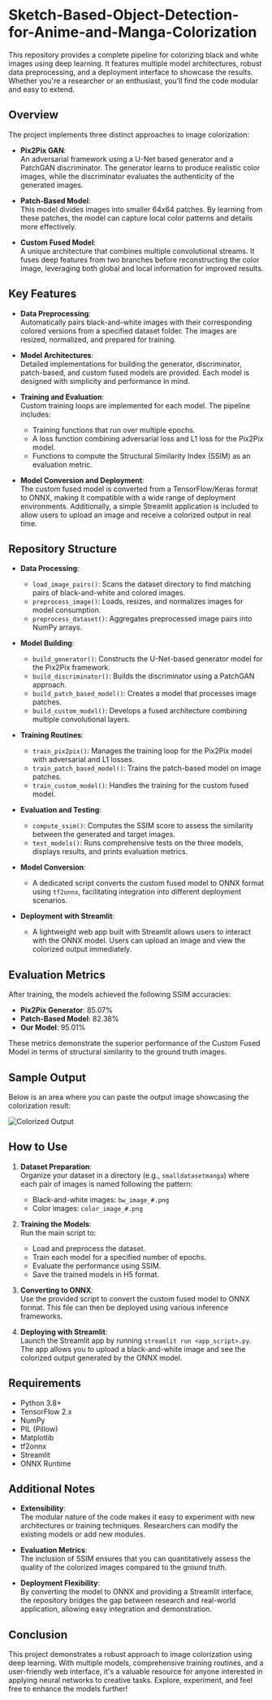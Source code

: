 # Sketch-Based-Object-Detection-for-Anime-and-Manga-Colorization

This repository provides a complete pipeline for colorizing black and white images using deep learning. It features multiple model architectures, robust data preprocessing, and a deployment interface to showcase the results. Whether you're a researcher or an enthusiast, you'll find the code modular and easy to extend.

## Overview

The project implements three distinct approaches to image colorization:

- **Pix2Pix GAN**:  
  An adversarial framework using a U-Net based generator and a PatchGAN discriminator. The generator learns to produce realistic color images, while the discriminator evaluates the authenticity of the generated images.

- **Patch-Based Model**:  
  This model divides images into smaller 64x64 patches. By learning from these patches, the model can capture local color patterns and details more effectively.

- **Custom Fused Model**:  
  A unique architecture that combines multiple convolutional streams. It fuses deep features from two branches before reconstructing the color image, leveraging both global and local information for improved results.

## Key Features

- **Data Preprocessing**:  
  Automatically pairs black-and-white images with their corresponding colored versions from a specified dataset folder. The images are resized, normalized, and prepared for training.

- **Model Architectures**:  
  Detailed implementations for building the generator, discriminator, patch-based, and custom fused models are provided. Each model is designed with simplicity and performance in mind.

- **Training and Evaluation**:  
  Custom training loops are implemented for each model. The pipeline includes:
  - Training functions that run over multiple epochs.
  - A loss function combining adversarial loss and L1 loss for the Pix2Pix model.
  - Functions to compute the Structural Similarity Index (SSIM) as an evaluation metric.

- **Model Conversion and Deployment**:  
  The custom fused model is converted from a TensorFlow/Keras format to ONNX, making it compatible with a wide range of deployment environments. Additionally, a simple Streamlit application is included to allow users to upload an image and receive a colorized output in real time.

## Repository Structure

- **Data Processing**:
  - `load_image_pairs()`: Scans the dataset directory to find matching pairs of black-and-white and colored images.
  - `preprocess_image()`: Loads, resizes, and normalizes images for model consumption.
  - `preprocess_dataset()`: Aggregates preprocessed image pairs into NumPy arrays.

- **Model Building**:
  - `build_generator()`: Constructs the U-Net-based generator model for the Pix2Pix framework.
  - `build_discriminator()`: Builds the discriminator using a PatchGAN approach.
  - `build_patch_based_model()`: Creates a model that processes image patches.
  - `build_custom_model()`: Develops a fused architecture combining multiple convolutional layers.

- **Training Routines**:
  - `train_pix2pix()`: Manages the training loop for the Pix2Pix model with adversarial and L1 losses.
  - `train_patch_based_model()`: Trains the patch-based model on image patches.
  - `train_custom_model()`: Handles the training for the custom fused model.

- **Evaluation and Testing**:
  - `compute_ssim()`: Computes the SSIM score to assess the similarity between the generated and target images.
  - `test_models()`: Runs comprehensive tests on the three models, displays results, and prints evaluation metrics.

- **Model Conversion**:
  - A dedicated script converts the custom fused model to ONNX format using `tf2onnx`, facilitating integration into different deployment scenarios.

- **Deployment with Streamlit**:
  - A lightweight web app built with Streamlit allows users to interact with the ONNX model. Users can upload an image and view the colorized output immediately.

## Evaluation Metrics

After training, the models achieved the following SSIM accuracies:

- **Pix2Pix Generator**: 85.07%
- **Patch-Based Model**: 82.38%
- **Our Model**: 95.01%

These metrics demonstrate the superior performance of the Custom Fused Model in terms of structural similarity to the ground truth images.

## Sample Output

Below is an area where you can paste the output image showcasing the colorization result:

![Colorized Output](https://github.com/user-attachments/assets/67364c8b-febf-46ee-b57a-44d111ce34e2)



## How to Use

1. **Dataset Preparation**:  
   Organize your dataset in a directory (e.g., `smalldatasetmanga`) where each pair of images is named following the pattern:  
   - Black-and-white images: `bw_image_#.png`
   - Color images: `color_image_#.png`

2. **Training the Models**:  
   Run the main script to:
   - Load and preprocess the dataset.
   - Train each model for a specified number of epochs.
   - Evaluate the performance using SSIM.
   - Save the trained models in H5 format.

3. **Converting to ONNX**:  
   Use the provided script to convert the custom fused model to ONNX format. This file can then be deployed using various inference frameworks.

4. **Deploying with Streamlit**:  
   Launch the Streamlit app by running `streamlit run <app_script>.py`. The app allows you to upload a black-and-white image and see the colorized output generated by the ONNX model.

## Requirements

- Python 3.8+
- TensorFlow 2.x
- NumPy
- PIL (Pillow)
- Matplotlib
- tf2onnx
- Streamlit
- ONNX Runtime

## Additional Notes

- **Extensibility**:  
  The modular nature of the code makes it easy to experiment with new architectures or training techniques. Researchers can modify the existing models or add new modules.

- **Evaluation Metrics**:  
  The inclusion of SSIM ensures that you can quantitatively assess the quality of the colorized images compared to the ground truth.

- **Deployment Flexibility**:  
  By converting the model to ONNX and providing a Streamlit interface, the repository bridges the gap between research and real-world application, allowing easy integration and demonstration.

## Conclusion

This project demonstrates a robust approach to image colorization using deep learning. With multiple models, comprehensive training routines, and a user-friendly web interface, it's a valuable resource for anyone interested in applying neural networks to creative tasks. Explore, experiment, and feel free to enhance the models further!

